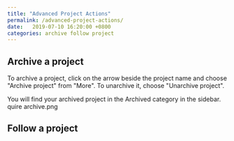 ```yaml
---
title: "Advanced Project Actions"
permalink: /advanced-project-actions/
date:   2019-07-10 16:20:00 +0800
categories: archive follow project
---
```

## Archive a project
To archive a project, click on the arrow beside the project name and choose "Archive project" from "More". To unarchive it, choose "Unarchive project".

You will find your archived project in the Archived category in the sidebar.
quire archive.png


## Follow a project